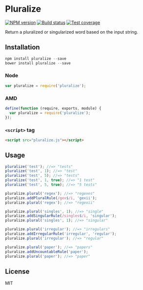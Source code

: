 # Pluralize

[![NPM version][npm-image]][npm-url]
[![Build status][travis-image]][travis-url]
[![Test coverage][coveralls-image]][coveralls-url]

Return a pluralized or singularized word based on the input string.

## Installation

```javascript
npm install pluralize --save
bower install pluralize --save
```

### Node

```javascript
var pluralize = require('pluralize');
```

### AMD

```javascript
define(function (require, exports, module) {
  var pluralize = require('pluralize');
});
```

### `<script>` tag

```html
<script src="pluralize.js"></script>
```

## Usage

```javascript
pluralize('test'); //=> "tests"
pluralize('test', 1); //=> "test"
pluralize('test', 5); //=> "tests"
pluralize('test', 1, true); //=> "1 test"
pluralize('test', 5, true); //=> "5 tests"

pluralize.plural('regex'); //=> "regexes"
pluralize.addPluralRule(/gex$/i, 'gexii');
pluralize.plural('regex'); //=> "regexii"

pluralize.plural('singles', 1); //=> "single"
pluralize.addSingularRule(/singles$/i, 'singular');
pluralize.plural('singles', 1); //=> "singular"

pluralize.plural('irregular'); //=> "irregulars"
pluralize.addIrregularRule('irregular', 'regular');
pluralize.plural('irregular'); //=> "regular"

pluralize.plural('paper'); //=> "papers"
pluralize.addUncountableRule('paper');
pluralize.plural('paper'); //=> "paper"
```

## License

MIT

[npm-image]: https://img.shields.io/npm/v/pluralize.svg?style=flat
[npm-url]: https://npmjs.org/package/pluralize
[travis-image]: https://img.shields.io/travis/blakeembrey/pluralize.svg?style=flat
[travis-url]: https://travis-ci.org/blakeembrey/pluralize
[coveralls-image]: https://img.shields.io/coveralls/blakeembrey/pluralize.svg?style=flat
[coveralls-url]: https://coveralls.io/r/blakeembrey/pluralize?branch=master
